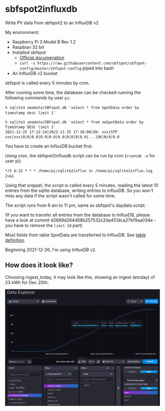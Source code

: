 # sbfspot2influxdb
Write PV data from sbfspot2 to an InfluxDB v2

My environment:

- Raspberry Pi 3 Model B Rev 1.2
- Raspbian 32 bit
- Installed sbfspot
  - [Official documenation](https://github.com/SBFspot/SBFspot/wiki/Installation-Linux-SQLite)
  - `curl -s https://raw.githubusercontent.com/sbfspot/sbfspot-config/master/sbfspot-config` piped into bash
- An InfluxDB v2 bucket

sbfspot is called every 5 minutes by cron.

After running some time, the database can be checked running the following commands by user `pi`:

`% sqlite3 smadata/SBFspot.db 'select * from SpotData order by timestamp desc limit 1'`

```
% sqlite3 smadata/SBFspot.db 'select * from vwSpotData order by TimeStamp DESC limit 1'
2021-11-25 17:12:14|2021-11-25 17:10:00|SN: xxx|STP xxx|xxx|0|0|0.0|0.0|0.0|0.0|0|0|0|0.0|...|OK|N/A|0.0
```

You have to create an InfluxDB bucket first.

Using cron, the sbfspot2influxdb script can be run by cron (`crontab -e` for user pi):

`*/5 6-22 * * * /home/pi/sqlite2influx 1> /home/pi/sqlite2influx.log 2>&1`

Using that snippet, the script is called every 5 minutes, reading the latest 10 entries from the sqlite database, writing entries to InfluxDB. So you won't miss any data if the script wasn't called for some time.

The script runs from 6 am to 11 pm, same as sbfspot's daydata script.

(If you want to transfer all entries from the database to InfluxDB, please have a look at commit d2689d264458b257532c2da451dca27bf9aa034e - you have to remove the `limit 10` part)

Most fields from table SpotData are transferred to InfluxDB. See [table definition](https://github.com/rg-engineering/SBFspot/blob/3ddcd442558d8896220afcef97e0ef8b6a74e241/SBFspot/CreateSQLiteDB.sql#L39).

Beginning 2021-12-26, I'm using InfluxDB v2.


How does it look like?
----------------------

Choosing ingest_today, it may look like this, showing an ingest (etoday) of 23 kWh for Dec 20th:

![Sample InfluxDBv2](sample-view-influxdbv2.png)
